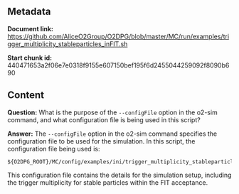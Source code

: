 ## Metadata

**Document link:** https://github.com/AliceO2Group/O2DPG/blob/master/MC/run/examples/trigger_multiplicity_stableparticles_inFIT.sh

**Start chunk id:** 440471653a2f06e7e0318f9155e607150bef195f6d2455044259092f8090b690

## Content

**Question:** What is the purpose of the `--configFile` option in the o2-sim command, and what configuration file is being used in this script?

**Answer:** The `--configFile` option in the o2-sim command specifies the configuration file to be used for the simulation. In this script, the configuration file being used is:

```
${O2DPG_ROOT}/MC/config/examples/ini/trigger_multiplicity_stableparticles_inFIT.ini
```

This configuration file contains the details for the simulation setup, including the trigger multiplicity for stable particles within the FIT acceptance.